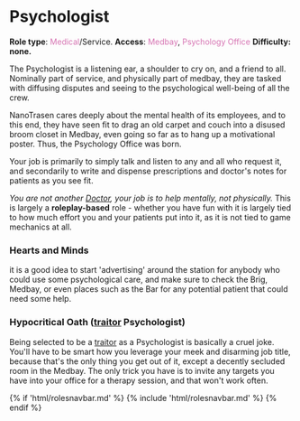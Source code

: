 # Psychologist

**Role type**: <font color= "#d673b2">Medical</font>/Service. **Access**: <font color="#d673b2">Medbay</font>, <font color="#d673b2">Psychology Office</font> **Difficulty:** **none.**



The Psychologist is a listening ear, a shoulder to cry on, and a friend to all. Nominally part of service, and physically part of medbay, they are tasked with diffusing disputes and seeing to the psychological well-being of all the crew.

NanoTrasen cares deeply about the mental health of its employees, and to this end, they have seen fit to drag an old carpet and couch into a disused broom closet in Medbay, even going so far as to hang up a motivational poster. Thus, the Psychology Office was born.

Your job is primarily to simply talk and listen to any and all who request it, and secondarily to write and dispense prescriptions and doctor's notes for patients as you see fit.

*You are not another [Doctor](Medical-Doctor.md), your job is to help mentally, not physically.* This is largely a **roleplay-based** role - whether you have fun with it is largely tied to how much effort you and your patients put into it, as it is not tied to game mechanics at all.

### Hearts and Minds

it is a good idea to start 'advertising' around the station for anybody who could use some psychological care, and make sure to check the Brig, Medbay, or even places such as the Bar for any potential patient that could need some help.

### Hypocritical Oath ([traitor](traitor.md) Psychologist)

Being selected to be a [traitor](traitor.md) as a Psychologist is basically a cruel joke. You'll have to be smart how you leverage your meek and disarming job title, because that's the only thing you get out of it, except a decently secluded room in the Medbay. The only trick you have is to invite any targets you have into your office for a therapy session, and that won't work often.

{% if 'html/rolesnavbar.md' %}
    {% include 'html/rolesnavbar.md' %}
{% endif %}
